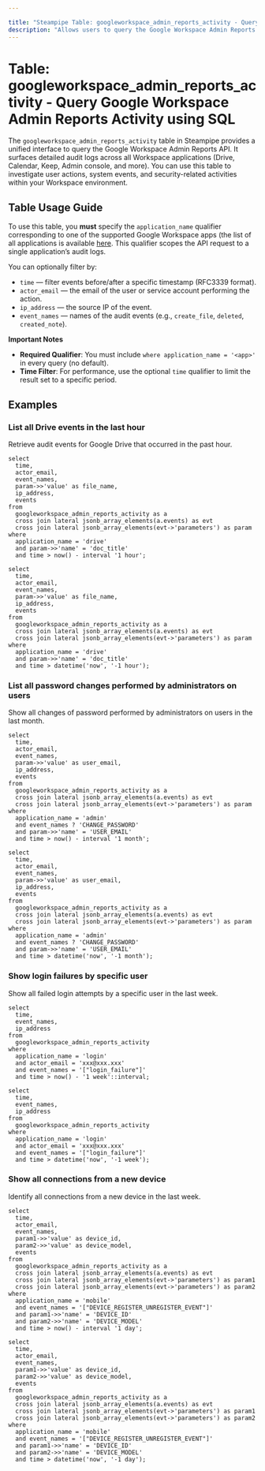 ```yaml
---

title: "Steampipe Table: googleworkspace_admin_reports_activity - Query Google Workspace Admin Reports Activity using SQL"
description: "Allows users to query the Google Workspace Admin Reports API to retrieve detailed audit activity logs across various Google Workspace applications."
---
```


# Table: googleworkspace_admin_reports_activity - Query Google Workspace Admin Reports Activity using SQL

The `googleworkspace_admin_reports_activity` table in Steampipe provides a unified interface to query the Google Workspace Admin Reports API. It surfaces detailed audit logs across all Workspace applications (Drive, Calendar, Keep, Admin console, and more). You can use this table to investigate user actions, system events, and security-related activities within your Workspace environment.

## Table Usage Guide

To use this table, you **must** specify the `application_name` qualifier corresponding to one of the supported Google Workspace apps (the list of all applications is available [here](https://developers.google.com/workspace/admin/reports/reference/rest/v1/activities/list?hl=fr#applicationname). This qualifier scopes the API request to a single application’s audit logs.

You can optionally filter by:

* `time` — filter events before/after a specific timestamp (RFC3339 format).
* `actor_email` — the email of the user or service account performing the action.
* `ip_address` — the source IP of the event.
* `event_names` — names of the audit events (e.g., `create_file`, `deleted`, `created_note`).

**Important Notes**

* **Required Qualifier**: You must include `where application_name = '<app>'` in every query (no default).
* **Time Filter**: For performance, use the optional `time` qualifier to limit the result set to a specific period.

## Examples

### List all Drive events in the last hour

Retrieve audit events for Google Drive that occurred in the past hour.

```sql+postgres
select
  time,
  actor_email,
  event_names,
  param->>'value' as file_name,
  ip_address,
  events
from
  googleworkspace_admin_reports_activity as a 
  cross join lateral jsonb_array_elements(a.events) as evt 
  cross join lateral jsonb_array_elements(evt->'parameters') as param 
where
  application_name = 'drive' 
  and param->>'name' = 'doc_title' 
  and time > now() - interval '1 hour';
```

```sql+sqlite
select
  time,
  actor_email,
  event_names,
  param->>'value' as file_name,
  ip_address,
  events
from
  googleworkspace_admin_reports_activity as a 
  cross join lateral jsonb_array_elements(a.events) as evt 
  cross join lateral jsonb_array_elements(evt->'parameters') as param 
where
  application_name = 'drive' 
  and param->>'name' = 'doc_title' 
  and time > datetime('now', '-1 hour');
```

### List all password changes performed by administrators on users

Show all changes of password performed by administrators on users in the last month.

```sql+postgres
select
  time,
  actor_email,
  event_names,
  param->>'value' as user_email,
  ip_address,
  events
from
  googleworkspace_admin_reports_activity as a
  cross join lateral jsonb_array_elements(a.events) as evt
  cross join lateral jsonb_array_elements(evt->'parameters') as param
where
  application_name = 'admin'
  and event_names ? 'CHANGE_PASSWORD'
  and param->>'name' = 'USER_EMAIL'
  and time > now() - interval '1 month';
```

```sql+sqlite
select
  time,
  actor_email,
  event_names,
  param->>'value' as user_email,
  ip_address,
  events
from
  googleworkspace_admin_reports_activity as a
  cross join lateral jsonb_array_elements(a.events) as evt
  cross join lateral jsonb_array_elements(evt->'parameters') as param
where
  application_name = 'admin'
  and event_names ? 'CHANGE_PASSWORD'
  and param->>'name' = 'USER_EMAIL'
  and time > datetime('now', '-1 month');
```

### Show login failures by specific user 

Show all failed login attempts by a specific user in the last week.

```sql+postgres
select
  time,
  event_names,
  ip_address
from
  googleworkspace_admin_reports_activity
where
  application_name = 'login'
  and actor_email = 'xxx@xxx.xxx'
  and event_names = '["login_failure"]'
  and time > now() - '1 week'::interval;
```

```sql+sqlite
select
  time,
  event_names,
  ip_address
from
  googleworkspace_admin_reports_activity
where
  application_name = 'login'
  and actor_email = 'xxx@xxx.xxx'
  and event_names = '["login_failure"]'
  and time > datetime('now', '-1 week');
```

### Show all connections from a new device

Identify all connections from a new device in the last week.

```sql+postgres
select
  time,
  actor_email,
  event_names,
  param1->>'value' as device_id,
  param2->>'value' as device_model,
  events
from
  googleworkspace_admin_reports_activity as a
  cross join lateral jsonb_array_elements(a.events) as evt
  cross join lateral jsonb_array_elements(evt->'parameters') as param1
  cross join lateral jsonb_array_elements(evt->'parameters') as param2
where
  application_name = 'mobile'
  and event_names = '["DEVICE_REGISTER_UNREGISTER_EVENT"]'
  and param1->>'name' = 'DEVICE_ID'
  and param2->>'name' = 'DEVICE_MODEL'
  and time > now() - interval '1 day';
```

```sql+sqlite
select
  time,
  actor_email,
  event_names,
  param1->>'value' as device_id,
  param2->>'value' as device_model,
  events
from
  googleworkspace_admin_reports_activity as a
  cross join lateral jsonb_array_elements(a.events) as evt
  cross join lateral jsonb_array_elements(evt->'parameters') as param1
  cross join lateral jsonb_array_elements(evt->'parameters') as param2
where
  application_name = 'mobile'
  and event_names = '["DEVICE_REGISTER_UNREGISTER_EVENT"]'
  and param1->>'name' = 'DEVICE_ID'
  and param2->>'name' = 'DEVICE_MODEL'
  and time > datetime('now', '-1 day');
```